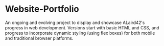 # Website-Portfolio

An ongoing and evolving project to display and showcase ALaird42's progress in web development.
Versions start with basic HTML and CSS, and progress to incorporate dynamic styling (using flex boxes) for both mobile and traditional browser platforms.
